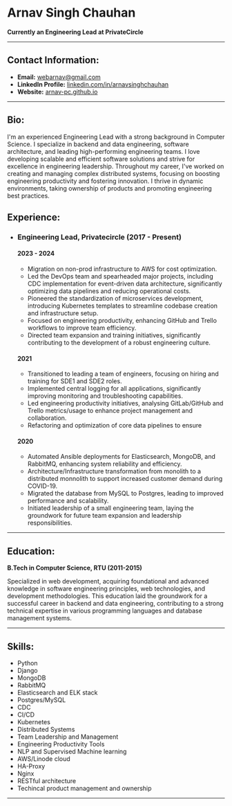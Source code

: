 # Arnav Singh Chauhan

**Currently an Engineering Lead at PrivateCircle**

---

## Contact Information:

- **Email:** webarnav@gmail.com
- **LinkedIn Profile:** [linkedin.com/in/arnavsinghchauhan](https://www.linkedin.com/in/arnavsinghchauhan/)
- **Website:** [arnav-pc.github.io](https://arnav-pc.github.io/)
---

## Bio:

I'm an experienced Engineering Lead with a strong background in Computer Science. I specialize in backend and data engineering, software architecture, and leading high-performing engineering teams. I love developing scalable and efficient software solutions and strive for excellence in engineering leadership. Throughout my career, I've worked on creating and managing complex distributed systems, focusing on boosting engineering productivity and fostering innovation. I thrive in dynamic environments, taking ownership of products and promoting engineering best practices.


## Experience:

- ### Engineering Lead, Privatecircle (2017 - Present)
  #### 2023 - 2024
  - Migration on non-prod infrastructure to AWS for cost optimization. 
  - Led the DevOps team and spearheaded major projects, including CDC implementation for event-driven data architecture, significantly optimizing data pipelines and reducing operational costs.
  - Pioneered the standardization of microservices development, introducing Kubernetes templates to streamline codebase creation and infrastructure setup.
  - Focused on engineering productivity, enhancing GitHub and Trello workflows to improve team efficiency.
  - Directed team expansion and training initiatives, significantly contributing to the development of a robust engineering culture.
  
  #### 2021
  
  - Transitioned to leading a team of engineers, focusing on hiring and training for SDE1 and SDE2 roles.
  - Implemented central logging for all applications, significantly improving monitoring and troubleshooting capabilities.
  - Led engineering productivity initiatives, analysing GitLab/GitHub and Trello metrics/usage to enhance project management and collaboration.
  - Refactoring and optimization of core data pipelines to ensure 
  
  #### 2020
  
  - Automated Ansible deployments for Elasticsearch, MongoDB, and RabbitMQ, enhancing system reliability and efficiency.
  - Architecture/Infrastructure transformation from monolith to a distributed monnolith to support increased customer demand during COVID-19.
  - Migrated the database from MySQL to Postgres, leading to improved performance and scalability.
  - Initiated leadership of a small engineering team, laying the groundwork for future team expansion and leadership responsibilities.

---

## Education:

**B.Tech in Computer Science, RTU (2011-2015)**

Specialized in web development, acquiring foundational and advanced knowledge in software engineering principles, web technologies, and development methodologies. This education laid the groundwork for a successful career in backend and data engineering, contributing to a strong technical expertise in various programming languages and database management systems.

---

## Skills:

- Python
- Django
- MongoDB
- RabbitMQ
- Elasticsearch and ELK stack
- Postgres/MySQL
- CDC
- CI/CD
- Kubernetes
- Distributed Systems
- Team Leadership and Management
- Engineering Productivity Tools
- NLP and Supervised Machine learning
- AWS/Linode cloud
- HA-Proxy
- Nginx
- RESTful architecture
- Techincal product management and ownership

---
